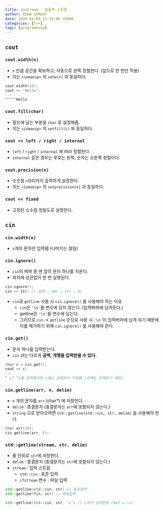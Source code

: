 ```yaml
---
title: iostream - 입출력 스트림
author: RUKA SPROUT
date: 2020-04-09 11:33:00 +0900
categories: [C++]
tags: [programming]
---
```

## `cout`
### `cout.width(n)`
- `n` 만큼 공간을 확보하고, 자동으로 왼쪽 정렬한다. (앞으로 한 번만 적용)
- 이는 `<iomanip>` 의 `setw(n)` 과 동일하다.
```cpp
cout.width(10);
cout << "Hello";
---
^^^^^Hello
```

### `cout.fill(char)`
- 필드에 남는 부분을 `char` 로 설정해줌
- 이는 `<iomanip>` 의 `setfill(c)` 와 동일하다.

### `cout << left / right / internal`
- `left` / `right` / `internal` 에 따라 정렬한다.
- `internal` 같은 경우는 부호는 왼쪽, 숫자는 오른쪽 정렬이다.

### `cout.precision(n)`
- 소숫점 `n`자리까지 출력하게 설정한다.
- 이는 `<iomanip>` 의 `setprecision(n)` 과 동일하다.

### `cout << fixed`
- 고정된 소수점 정밀도로 설정한다.

## `cin`

### `cin.width(n)`
- `n`개의 문자만 입력됌 (나머지는 잘림)

### `cin.ignore()`
- `cin`의 버퍼 중 맨 앞의 문자 하나를 지운다.
- 위치에 상관없이 한 번 실행된다.
```cpp
cin.ignore();
cin >> str; // 입력 : abc / str : bc
```
- `cin`과 `getline` 사용 시 `cin.ignore()` 를 사용해야 하는 이유
    - `cin`은 `'\n'`를 변수에 담지 않는다. (입력버퍼에 남겨둔다.)
    - getline은 `'\n'`를 변수에 담는다.
    - 그러므로 `cin` → `getline` 순으로 사용 시 `'\n'`이 입력버퍼에 남게 되기 때문에 이를 제거하기 위해 `cin.ignore()` 를 사용해야 한다.

### `cin.get()`
- 문자 하나를 입력받는다.
- `cin` 과는 다르게 **공백, 개행을 입력받을 수 있다.**

```cpp
char c = cin.get();
cout << c;
---
^ // ^a를 입력했지만 c에는 공백만이 저장됌 (공백도 입력받기 때문)
```

### `cin.getline(arr, n, delim)`
- `n` 개의 문자를 `arr` (char*) 에 저장한다.
- `delim` : 종결문자 (종결문자는 `arr`에 포함되지 않는다.)
- `string` 으로 받아오려면 `std::getline(std::cin, str, delim)` 을 사용해야 한다.
```cpp
char arr[10];
cin.getline(arr, 5);
```

### `std::getline(stream, str, delim)`
- 줄 단위로 `str`에 저장한다.
- `delim` : 종결문자 (종결문자는 `str`에 포함되지 않는다.)
- `stream` : 입력 스트림
    - `std::cin` : 표준 입력
    - `ifstream` 변수 : 파일 입력
```cpp
std::getline(std::cin, str) // 표준입력
std::getline(fin, str) // 파일입력

std::getline(std::cin, str, 'c') // c까지 입력받음 (def = \n)
```
